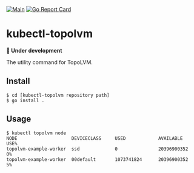 [![Main](https://github.com/topolvm/kubectl-topolvm/workflows/Main/badge.svg)](https://github.com/topolvm/kubectl-topolvm/actions)
[![Go Report Card](https://goreportcard.com/badge/github.com/topolvm/kubectl-topolvm)](https://goreportcard.com/report/github.com/topolvm/kubectl-topolvm)

# kubectl-topolvm

**🚧 Under development**

The utility command for TopoLVM.

Install
-------

```console
$ cd [kubectl-topolvm repository path]
$ go install .
```

Usage
-----

```console
$ kubectl topolvm node
NODE                    DEVICECLASS     USED            AVAILABLE       USE%
topolvm-example-worker  ssd             0               20396900352     0%
topolvm-example-worker  00default       1073741824      20396900352     5%
```
